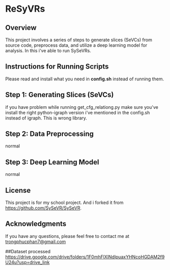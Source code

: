 # ReSyVRs

## Overview
This project involves a series of steps to generate slices (SeVCs) from source code, preprocess data, and utilize a deep learning model for analysis. In this i've able to run SySeVRs. 
## Instructions for Running Scripts
Please read and install what you need in **config.sh** instead of running them.

## Step 1: Generating Slices (SeVCs)
if you have problem while running get_cfg_relationg.py make sure you've install the right python-igraph version i've mentioned in the config.sh instead of igraph. This is wrong library.
## Step 2: Data Preprocessing
normal
## Step 3: Deep Learning Model
normal

## License
This project is for my school project. And i forked it from https://github.com/SySeVR/SySeVR.

## Acknowledgments
If you have any questions, please feel free to contact me at trongphucphan7@gmail.com

##Dataset processed
https://drive.google.com/drive/folders/1F0mhFlXlNdlpuaxYHNcoHGDAM2f9U24u?usp=drive_link

